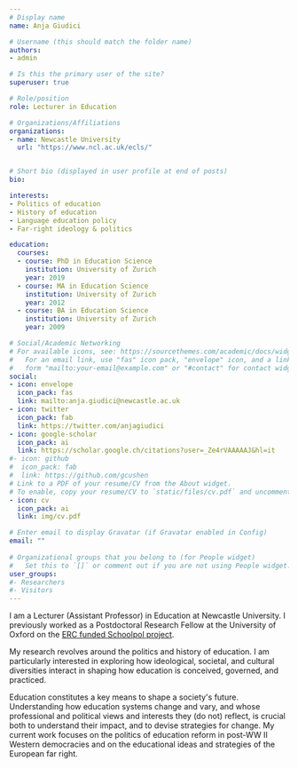 ```yaml
---
# Display name
name: Anja Giudici

# Username (this should match the folder name)
authors:
- admin

# Is this the primary user of the site?
superuser: true

# Role/position
role: Lecturer in Education

# Organizations/Affiliations
organizations:
- name: Newcastle University
  url: "https://www.ncl.ac.uk/ecls/"


# Short bio (displayed in user profile at end of posts)
bio: 

interests:
- Politics of education
- History of education
- Language education policy
- Far-right ideology & politics

education:
  courses:
  - course: PhD in Education Science
    institution: University of Zurich
    year: 2019
  - course: MA in Education Science
    institution: University of Zurich
    year: 2012
  - course: BA in Education Science
    institution: University of Zurich
    year: 2009

# Social/Academic Networking
# For available icons, see: https://sourcethemes.com/academic/docs/widgets/#icons
#   For an email link, use "fas" icon pack, "envelope" icon, and a link in the
#   form "mailto:your-email@example.com" or "#contact" for contact widget.
social:
- icon: envelope
  icon_pack: fas
  link: mailto:anja.giudici@newcastle.ac.uk
- icon: twitter
  icon_pack: fab
  link: https://twitter.com/anjagiudici
- icon: google-scholar
  icon_pack: ai
  link: https://scholar.google.ch/citations?user=_Ze4rVAAAAAJ&hl=it
#- icon: github
#  icon_pack: fab
#  link: https://github.com/gcushen
# Link to a PDF of your resume/CV from the About widget.
# To enable, copy your resume/CV to `static/files/cv.pdf` and uncomment the lines below.  
- icon: cv
  icon_pack: ai
  link: img/cv.pdf

# Enter email to display Gravatar (if Gravatar enabled in Config)
email: ""
  
# Organizational groups that you belong to (for People widget)
#   Set this to `[]` or comment out if you are not using People widget.  
user_groups:
#- Researchers
#- Visitors
---
```


I am a Lecturer (Assistant Professor) in Education at Newcastle University. I previously worked as a Postdoctoral Research Fellow at the University of Oxford on the [ERC funded Schoolpol project](https://schoolpol.web.ox.ac.uk/home).

My research revolves around the politics and history of education. I am particularly interested in exploring how ideological, societal, and cultural diversities interact in shaping how education is conceived, governed, and practiced. 

Education constitutes a key means to shape a society's future. Understanding how education systems change and vary, and whose professional and political views and interests they (do not) reflect, is crucial both to understand their impact, and to devise strategies for change. My current work focuses on the politics of education reform in post-WW II Western democracies and on the educational ideas and strategies of the European far right.